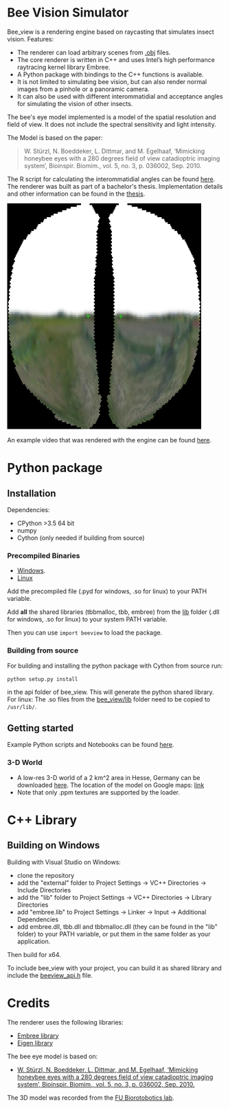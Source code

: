 # Bee Vision Simulator

Bee_view is a rendering engine based on raycasting that simulates insect vision.
Features:
* The renderer can load arbitrary scenes from [.obj](https://en.wikipedia.org/wiki/Wavefront_.obj_file) files. 
* The core renderer is written in C++ and uses Intel’s high performance raytracing kernel library Embree.
* A Python package with bindings to the C++ functions is available.
* It is not limited to simulating bee vision, but can also render normal images from a pinhole or a panoramic camera. 
* It can also be used with different interommatidial and acceptance angles for simulating the vision of other insects.


The bee's eye model implemented is a model of the spatial resolution and field of view. It does not include the spectral sensitivity and light intensity.

The Model is based on the paper: 
>W. Stürzl, N. Boeddeker, L. Dittmar, and M. Egelhaaf, ‘Mimicking honeybee eyes with a 280 degrees field of view catadioptric imaging system’, Bioinspir. Biomim., vol. 5, no. 3, p. 036002, Sep. 2010.

The R script for calculating the interommatidial angles can be found [here](data/calc_ommatidial_array.R).
The renderer was built as part of a bachelor's thesis. Implementation details and other information can be found in the [thesis](https://www.researchgate.net/publication/322065774_Simulating_Bee_Vision_Conceptualization_Implementation_Evaluation_and_Application_of_a_Raycasting_Rendering_Engine_for_Generating_Bee_Views).

![An example rendering](data/test_beeEye_s21_a26.png?raw=true "Example rendering")


An example video that was rendered with the engine can be found [here](https://www.youtube.com/watch?v=xc-4FWyoQM4).

# Python package

## Installation

Dependencies:
* CPython >3.5 64 bit
* numpy
* Cython (only needed if building from source)

### Precompiled Binaries
* [Windows](api/build/lib.win-amd64-3.6/beeview.cp36-win_amd64.pyd). 
* [Linux](api/build/lib.linux-x86_64-3.6/beeview.cpython-36m-x86_64-linux-gnu.so)

Add the precompiled file (.pyd for windows, .so for linux) to your PATH variable. 

Add **all** the shared libraries (tbbmalloc, tbb, embree) from the [lib](lib/) folder (.dll for windows, .so for linux) to your system PATH variable.

Then you can use `import beeview` to load the package.

### Building from source
For building and installing the python package with Cython from source run:
```
python setup.py install
```
in the api folder of bee_view. This will generate the python shared library. 
For linux: The .so files from the [bee_view/lib](lib/) folder need to be copied to `/usr/lib/`.


## Getting started
Example Python scripts and Notebooks can be found [here](api/examples).

### 3-D World
* A low-res 3-D world of a 2 km^2 area in Hesse, Germany can be downloaded [here](https://osf.io/vqdkz/). The location of the model on Google maps: [link](https://www.google.de/maps/place/50%C2%B048'55.0%22N+8%C2%B052'41.6%22E/@50.8152778,8.8432033,8382m/data=!3m1!1e3!4m5!3m4!1s0x0:0x0!8m2!3d50.815272!4d8.878231)
* Note that only .ppm textures are supported by the loader. 

# C++ Library

## Building on Windows 
Building with Visual Studio on Windows:

* clone the repository
* add the "external" folder to Project Settings -> VC++ Directories -> Include Directories
* add the "lib" folder to Project Settings -> VC++ Directories -> Library Directories
* add "embree.lib" to Project Settings -> Linker -> Input -> Additional Dependencies
* add embree.dll, tbb.dll and tbbmalloc.dll (they can be found in the "lib" folder) to your PATH variable, or put them in the same folder as your application.

Then build for x64.

To include bee_view with your project, you can build it as shared library and include the [beeview_api.h](api/beeview_api.h) file.

# Credits
The renderer uses the following libraries:
* [Embree library](http://embree.github.io)
* [Eigen library](http://eigen.tuxfamily.org)

The bee eye model is based on:
* [W. Stürzl, N. Boeddeker, L. Dittmar, and M. Egelhaaf, ‘Mimicking honeybee eyes with a 280 degrees field of view catadioptric imaging system’, Bioinspir. Biomim., vol. 5, no. 3, p. 036002, Sep. 2010.](https://pub.uni-bielefeld.de/download/1930189/2516828)

The 3D model was recorded from the [FU Biorotobotics lab](http://berlinbiorobotics.blog/).
